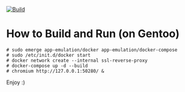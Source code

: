 [![Build](https://github.com/gentoo-ev/www.gentoo.de/actions/workflows/build.yml/badge.svg)](https://github.com/gentoo-ev/www.gentoo.de/actions/workflows/build.yml)


# How to Build and Run (on Gentoo)

```console
# sudo emerge app-emulation/docker app-emulation/docker-compose
# sudo /etc/init.d/docker start
# docker network create --internal ssl-reverse-proxy
# docker-compose up -d --build
# chromium http://127.0.0.1:50280/ &
```

Enjoy :)
